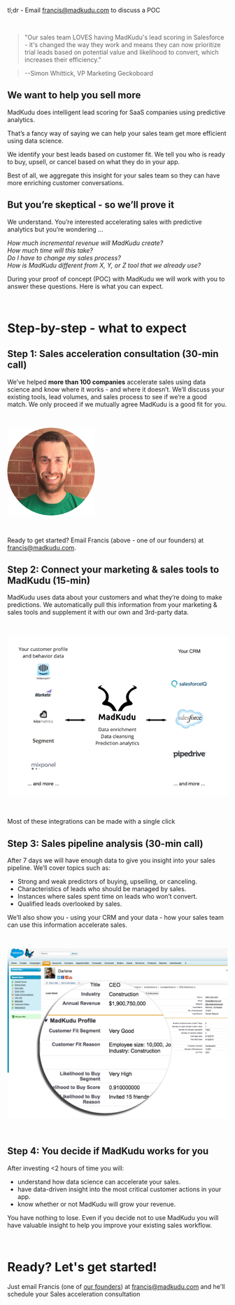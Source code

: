 tl;dr - Email <a href="mailto:francis@madkudu.com?Subject=Can%20we%20talk%20about%20a%20poc?">francis@madkudu.com</a> to discuss a POC

&nbsp;

> "Our sales team LOVES having MadKudu's lead scoring in Salesforce - it's changed the way they work and means they can now prioritize trial leads based on potential value and likelihood to convert, which increases their efficiency."

> --Simon Whittick, VP Marketing Geckoboard

## We want to help you sell more
MadKudu does intelligent lead scoring for SaaS companies using predictive analytics.

That’s a fancy way of saying we can help your sales team get more efficient using data science.

We identify your best leads based on customer fit. We tell you who is ready to buy, upsell, or cancel based on what they do in your app.

Best of all, we aggregate this insight for your sales team so they can have more enriching customer conversations.
## But you’re skeptical - so we’ll prove it
We understand. You’re interested accelerating sales with predictive analytics but you’re wondering ...

*How much incremental revenue will MadKudu create?*<br>
*How much time will this take?*<br>
*Do I have to change my sales process?*<br>
*How is MadKudu different from X, Y, or Z tool that we already use?*

During your proof of concept (POC) with MadKudu we will work with you to answer these questions. Here is what you can expect.

&nbsp;

# Step-by-step - what to expect

## Step 1: Sales acceleration consultation (30-min call)
We’ve helped **more than 100 companies** accelerate sales using data science and know where it works - and where it doesn’t. We’ll discuss your existing tools, lead volumes, and sales process to see if we’re a good match.
We only proceed if we mutually agree MadKudu is a good fit for you.

&nbsp;

<img src="/static/images/team/francis.png" width="200">

&nbsp;


Ready to get started? Email Francis (above - one of our founders) at <a href="mailto:francis@madkudu.com?Subject=Can%20we%20talk%20about%20a%20poc?">francis@madkudu.com</a>.

## Step 2: Connect your marketing & sales tools to MadKudu (15-min)
MadKudu uses data about your customers and what they’re doing to make predictions. We automatically pull this information from your marketing & sales tools and supplement it with our own and 3rd-party data.

&nbsp;

<img src="/static/images/marketecture.jpg" width="800">

&nbsp;

Most of these integrations can be made with a single click

## Step 3: Sales pipeline analysis (30-min call)
After 7 days we will have enough data to give you insight into your sales pipeline. We’ll cover topics such as:

+ Strong and weak predictors of buying, upselling, or canceling.
+ Characteristics of leads who should be managed by sales.
+ Instances where sales spent time on leads who won’t convert.
+ Qualified leads overlooked by sales.

We’ll also show you - using your CRM and your data - how your sales team can use this information accelerate sales.

&nbsp;

<img src="/static/images/trump_shorter.jpg" width="800">

&nbsp;

## Step 4: You decide if MadKudu works for you
After investing <2 hours of time you will:

+ understand how data science can accelerate your sales.
+ have data-driven insight into the most critical customer actions in your app.
+ know whether or not MadKudu will grow your revenue.

You have nothing to lose. Even if you decide not to use MadKudu you will have valuable insight to help you improve your existing sales workflow.

&nbsp;

# Ready? Let's get started!

Just email Francis (one of [our founders](/team)) at <a href="mailto:francis@madkudu.com?Subject=Can%20we%20talk%20about%20a%20poc?">francis@madkudu.com</a> and he'll schedule your Sales acceleration consultation

&nbsp;
